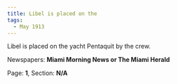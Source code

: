 ```yaml
---  
title: Libel is placed on the  
tags:  
  - May 1913  
---  
```

  
Libel is placed on the yacht Pentaquit by the crew.  
  
Newspapers: **Miami Morning News or The Miami Herald**  
  
Page: **1**, Section: **N/A** 
